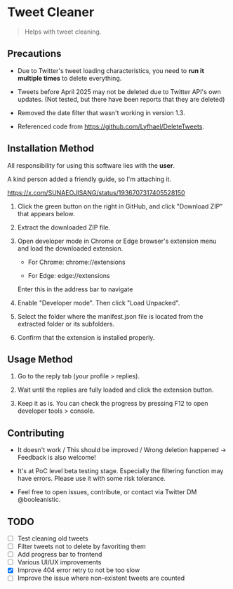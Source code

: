 # Tweet Cleaner

> Helps with tweet cleaning.

## Precautions

- Due to Twitter's tweet loading characteristics, you need to **run it multiple times** to delete everything.

- Tweets before April 2025 may not be deleted due to Twitter API's own updates. (Not tested, but there have been reports that they are deleted)

- Removed the date filter that wasn't working in version 1.3.

- Referenced code from <https://github.com/Lyfhael/DeleteTweets>.

## Installation Method

All responsibility for using this software lies with the **user**.

A kind person added a friendly guide, so I'm attaching it.

<https://x.com/SUNAEOJISANG/status/1936707317405528150>

1. Click the green button on the right in GitHub, and click "Download ZIP" that appears below.

2. Extract the downloaded ZIP file.

3. Open developer mode in Chrome or Edge browser's extension menu and load the downloaded extension.

   - For Chrome: chrome://extensions

   - For Edge: edge://extensions

   Enter this in the address bar to navigate

4. Enable "Developer mode". Then click "Load Unpacked".

5. Select the folder where the manifest.json file is located from the extracted folder or its subfolders.

6. Confirm that the extension is installed properly.

## Usage Method

1. Go to the reply tab (your profile > replies).

2. Wait until the replies are fully loaded and click the extension button.

3. Keep it as is. You can check the progress by pressing F12 to open developer tools > console.

## Contributing

- It doesn't work / This should be improved / Wrong deletion happened -> Feedback is also welcome!

- It's at PoC level beta testing stage. Especially the filtering function may have errors. Please use it with some risk tolerance.

- Feel free to open issues, contribute, or contact via Twitter DM @booleanistic.

## TODO

- [ ] Test cleaning old tweets
- [ ] Filter tweets not to delete by favoriting them
- [ ] Add progress bar to frontend
- [ ] Various UI/UX improvements
- [x] Improve 404 error retry to not be too slow
- [ ] Improve the issue where non-existent tweets are counted
